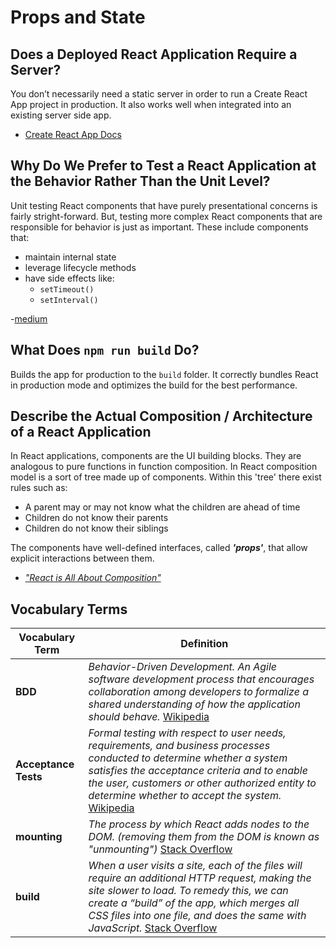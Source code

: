 # Props and State

## Does a Deployed React Application Require a Server?

You don’t necessarily need a static server in order to run a Create React App project in production. It also works well when integrated into an existing server side app. 

- [Create React App Docs](https://create-react-app.dev/docs/deployment/)

## Why Do We Prefer to Test a React Application at the Behavior Rather Than the Unit Level?

Unit testing React components that have purely presentational concerns is fairly stright-forward. But, testing more complex React components that are responsible for behavior is just as important. These include components that:
- maintain internal state
- leverage lifecycle methods
- have side effects like:
  - `setTimeout()`
  - `setInterval()`

-[medium](https://medium.com/capital-one-tech/unit-testing-behavior-of-react-components-with-test-driven-development-ae15b03a3689)

## What Does `npm run build` Do?

Builds the app for production to the `build` folder.
It correctly bundles React in production mode and optimizes the build for the best performance.

## Describe the Actual Composition / Architecture of a React Application

In React applications, components are the UI building blocks. They are analogous to pure functions in function composition. In React composition model is a sort of tree made up of components. Within this 'tree' there exist rules such as:

- A parent may or may not know what the children are ahead of time
- Children do not know their parents
- Children do not know their siblings

The components have well-defined interfaces, called ***'props'***, that allow explicit interactions between them.
- [*"React is All About Composition"*](https://medium.com/leanjs/react-is-all-about-composition-f9f49dec183c#:~:text=Composition%20is%20the%20act%20of,building%20blocks%20of%20function%20composition.)


## Vocabulary Terms

| **Vocabulary Term** | **Definition** |
| --- | --- |
| **BDD** | *Behavior-Driven Development. An Agile software development process that encourages collaboration among developers to formalize a shared understanding of how the application should behave.* [Wikipedia](https://en.wikipedia.org/wiki/Behavior-driven_development) |
| **Acceptance Tests** | *Formal testing with respect to user needs, requirements, and business processes conducted to determine whether a system satisfies the acceptance criteria and to enable the user, customers or other authorized entity to determine whether to accept the system.* [Wikipedia](https://en.wikipedia.org/wiki/Acceptance_testing) |
| **mounting** | *The process by which React adds nodes to the DOM. (removing them from the DOM is known as "unmounting")* [Stack Overflow](https://stackoverflow.com/questions/31556450/what-is-mounting-in-react-js) |
| **build** | *When a user visits a site, each of the files will require an additional HTTP request, making the site slower to load. To remedy this, we can create a “build” of the app, which merges all CSS files into one file, and does the same with JavaScript.* [Stack Overflow](https://stackoverflow.com/questions/43830866/what-is-npm-run-build-in-create-react-app/48614507#:~:text=When%20a%20user%20visits%20your,the%20same%20with%20your%20JavaScript.) |